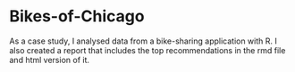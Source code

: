 # Bikes-of-Chicago
As a case study, I analysed data from a bike-sharing application with R. I also created a report that includes the top  recommendations in the rmd file and html version of it.
